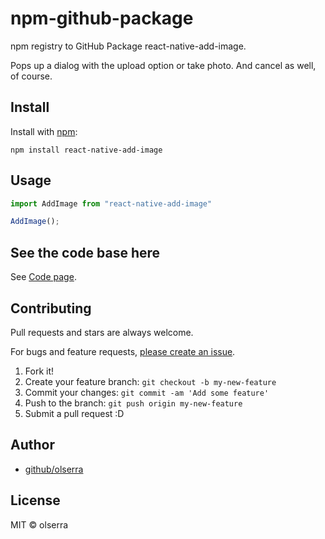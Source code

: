 # npm-github-package

npm registry to GitHub Package react-native-add-image.

Pops up a dialog with the upload option or take photo. And cancel as well, of course.

## Install

Install with [npm](https://www.npmjs.com/):

    npm install react-native-add-image

## Usage

```js
import AddImage from "react-native-add-image"

AddImage();
```

## See the code base here

See [Code page](https://github.com/olserra/react-native-add-image).


## Contributing

Pull requests and stars are always welcome.

For bugs and feature requests, [please create an issue](https://github.com/olserra/react-native-add-image/issues).

1. Fork it!
2. Create your feature branch: `git checkout -b my-new-feature`
3. Commit your changes: `git commit -am 'Add some feature'`
4. Push to the branch: `git push origin my-new-feature`
5. Submit a pull request :D

## Author

- [github/olserra](https://github.com/olserra)

## License

MIT © olserra

